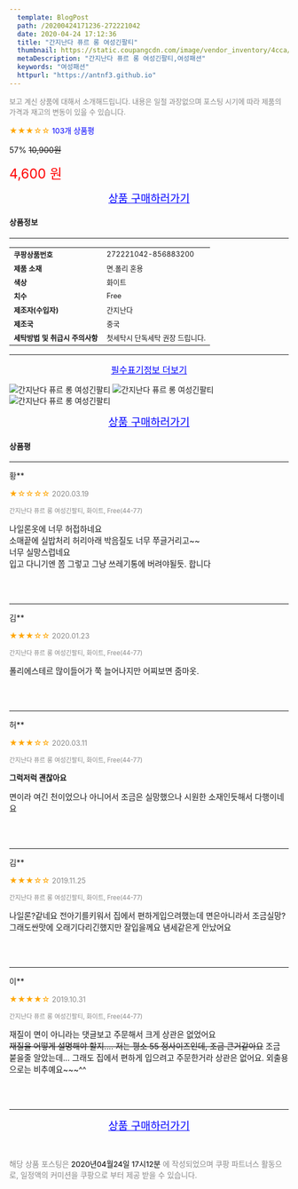 ```yaml
---
  template: BlogPost
  path: /20200424171236-272221042
  date: 2020-04-24 17:12:36
  title: "간지난다 퓨르 롱 여성긴팔티"
  thumbnail: https://static.coupangcdn.com/image/vendor_inventory/4cca/04a9371d9112733a507be3f4bf91ef282223faf97e1d1b221818034d8063.jpg
  metaDescription: "간지난다 퓨르 롱 여성긴팔티,여성패션"
  keywords: "여성패션"
  httpurl: "https://antnf3.github.io"
---
```

  
<span style="color: #888;font-size:0.8rem">보고 계신 상품에 대해서 소개해드립니다.
내용은 일절 과장없으며 포스팅 시기에 따라 제품의 가격과 재고의 변동이 있을 수 있습니다.</span>
  
<span style="color: orange;">★★★☆☆</span> <span style="color: blue;font-size: 0.85rem;">103개 상품평</span>

<span style="font-size: 0.9rem">57%</span> <span style="font-size: 0.9rem">~~10,900원~~</span>

<span style="color: red;font-size: 1.5rem;">4,600 원</span>



<p align="center"><a href="http://me2.do/xbtlbaTP" style="font-size: 1.2rem; color: blue;">상품 구매하러가기</a></p>

#### 상품정보

---

|                  |                       |
| ---------------- | --------------------- |
| **<span style="font-size:0.8rem;">쿠팡상품번호</span>** | <span style="font-size:0.8rem;">272221042-856883200</span> |
| **<span style="font-size:0.8rem;">제품 소재</span>**    | <span style="font-size:0.8rem;">면.폴리 혼용</span>        |
| **<span style="font-size:0.8rem;">색상</span>**    | <span style="font-size:0.8rem;">화이트</span>        |
| **<span style="font-size:0.8rem;">치수</span>**    | <span style="font-size:0.8rem;">Free</span>        |
| **<span style="font-size:0.8rem;">제조자(수입자)</span>**    | <span style="font-size:0.8rem;">간지난다</span>        |
| **<span style="font-size:0.8rem;">제조국</span>**    | <span style="font-size:0.8rem;">중국</span>        |
| **<span style="font-size:0.8rem;">세탁방법 및 취급시 주의사항</span>**    | <span style="font-size:0.8rem;">첫세탁시 단독세탁 권장 드립니다.</span>        |




---

<p align="center"><a href="http://me2.do/xbtlbaTP" style="font-size: 1rem; color: blue;">필수표기정보 더보기</a></p>

![간지난다 퓨르 롱 여성긴팔티](http://thumbnail7.coupangcdn.com/thumbnails/remote/q89/image/vendor_inventory/d9c6/6a87e49150248780fe2766aebcfdd12c644bfd70663f3573acfbd38b30be.png)
![간지난다 퓨르 롱 여성긴팔티](http://thumbnail6.coupangcdn.com/thumbnails/remote/q89/image/vendor_inventory/8bec/c7d8a361f2cb2f9704fd3fdf32fef7f7b46a2dd2d327d1aa48470cf3df72.jpg)
![간지난다 퓨르 롱 여성긴팔티](http://thumbnail10.coupangcdn.com/thumbnails/remote/q89/image/vendor_inventory/57e4/cbb636357be9f0dd3285859b508866733600ee4b5f416e4e8a847a202592.jpg)

<p align="center"><a href="http://me2.do/xbtlbaTP" style="font-size: 1.2rem; color: blue;">상품 구매하러가기</a></p>

#### 상품평
  
---
  
황**
    
<span style="color: orange;">★☆☆☆☆</span> <span style="font-size:0.8rem;color: #888;">2020.03.19</span>
    
<span style="color: #888;font-size:0.7rem">간지난다 퓨르 롱 여성긴팔티, 화이트, Free(44-77)</span>
    

    
<span style="font-size: 0.9rem;">나일론옷에 너무 허접하네요<br/>소매끝에 실밥처리 허리아래 박음질도 너무 쭈글거리고~~<br/>너무 실망스럽네요<br/>입고 다니기엔 쫌 그렇고 그냥 쓰레기통에 버려야될듯. 합니다</span>
    
<br>
<br>

---
  
김**
    
<span style="color: orange;">★★★☆☆</span> <span style="font-size:0.8rem;color: #888;">2020.01.23</span>
    
<span style="color: #888;font-size:0.7rem">간지난다 퓨르 롱 여성긴팔티, 화이트, Free(44-77)</span>
    

    
<span style="font-size: 0.9rem;">폴리에스테르 많이들어가 쭉 늘어나지만 어찌보면 줌마옷.</span>
    
<br>
<br>

---
  
허**
    
<span style="color: orange;">★★★☆☆</span> <span style="font-size:0.8rem;color: #888;">2020.03.11</span>
    
<span style="color: #888;font-size:0.7rem">간지난다 퓨르 롱 여성긴팔티, 화이트, Free(44-77)</span>
    
<span style="font-size:0.85rem">**그럭저럭 괜찮아요**</span>
    
<span style="font-size: 0.9rem;">면이라 여긴 천이었으나 아니어서 조금은 실망했으나 시원한 소재인듯해서 다행이네요</span>
    
<br>
<br>

---
  
김**
    
<span style="color: orange;">★★★☆☆</span> <span style="font-size:0.8rem;color: #888;">2019.11.25</span>
    
<span style="color: #888;font-size:0.7rem">간지난다 퓨르 롱 여성긴팔티, 화이트, Free(44-77)</span>
    

    
<span style="font-size: 0.9rem;">나일론?같네요 전아기를키워서 집에서 편하게입으려했는데 면은아니라서 조금실망?그래도싼맛에 오래기다리긴했지만 잘입을께요 냄세같은게 안났어요</span>
    
<br>
<br>

---
  
이**
    
<span style="color: orange;">★★★★☆</span> <span style="font-size:0.8rem;color: #888;">2019.10.31</span>
    
<span style="color: #888;font-size:0.7rem">간지난다 퓨르 롱 여성긴팔티, 화이트, Free(44-77)</span>
    

    
<span style="font-size: 0.9rem;">재질이 면이 아니라는 댓글보고 주문해서 크게 상관은 없었어요~~<br/>재질을 어떻게 설명해야 할지.... 저는 평소 55 정사이즈인데, 조금 큰거같아요~~ 조금 붙을줄 알았는데... 그래도 집에서 편하게 입으려고 주문한거라 상관은 없어요. 외출용으로는 비추예요~~~^^</span>
    
<br>
<br>


  
---
  
<p align="center"><a href="http://me2.do/xbtlbaTP" style="font-size: 1.2rem; color: blue;">상품 구매하러가기</a></p>
  
<br>
  
<span style="font-size: 0.85rem; color: #888;">해당 상품 포스팅은 <span style="color: #000;"> 2020년04월24일 17시12분 </span> 에 작성되었으며 쿠팡 파트너스 활동으로, 일정액의 커미션을 쿠팡으로 부터 제공 받을 수 있습니다.</span>